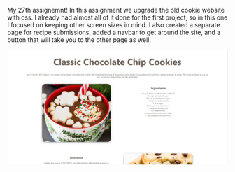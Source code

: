 My 27th assignemnt! In this assignment we upgrade the old cookie website with css. I already had almost all of it done for the first project, so in this one I focused on keeping other screen sizes in mind. I also created a separate page for recipe submissions, added a navbar to get around the site, and a button that will take you to the other page as well.

![website preview](https://raw.githubusercontent.com/Windikite/CSSFundamentals/master/website_preview.png)